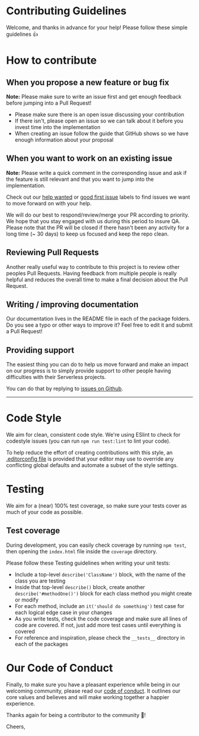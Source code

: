 # Contributing Guidelines

Welcome, and thanks in advance for your help! Please follow these simple guidelines :+1:

# How to contribute

## When you propose a new feature or bug fix

**Note:** Please make sure to write an issue first and get enough feedback before jumping into a Pull Request!

- Please make sure there is an open issue discussing your contribution
- If there isn't, please open an issue so we can talk about it before you invest time into the implementation
- When creating an issue follow the guide that GitHub shows so we have enough information about your proposal

## When you want to work on an existing issue

**Note:** Please write a quick comment in the corresponding issue and ask if the feature is still relevant and that you want to jump into the implementation.

Check out our [help wanted](https://github.com/getndazn/dazn-lambda-powertools/labels/help%20wanted) or [good first issue](https://github.com/getndazn/dazn-lambda-powertools/labels/good%20first%20issue) labels to find issues we want to move forward on with your help.

We will do our best to respond/review/merge your PR according to priority. We hope that you stay engaged with us during this period to insure QA. Please note that the PR will be closed if there hasn't been any activity for a long time (~ 30 days) to keep us focused and keep the repo clean.

## Reviewing Pull Requests

Another really useful way to contribute to this project is to review other peoples Pull Requests. Having feedback from multiple people is really helpful and reduces the overall time to make a final decision about the Pull Request.

## Writing / improving documentation

Our documentation lives in the README file in each of the package folders. Do you see a typo or other ways to improve it? Feel free to edit it and submit a Pull Request!

## Providing support

The easiest thing you can do to help us move forward and make an impact on our progress is to simply provide support to other people having difficulties with their Serverless projects.

You can do that by replying to [issues on Github](https://github.com/getndazn/dazn-lambda-powertools/issues).

---

# Code Style

We aim for clean, consistent code style. We're using ESlint to check for codestyle issues (you can run `npm run test:lint` to lint your code).

To help reduce the effort of creating contributions with this style, an [.editorconfig file](http://editorconfig.org/) is provided that your editor may use to override any conflicting global defaults and automate a subset of the style settings.

# Testing

We aim for a (near) 100% test coverage, so make sure your tests cover as much of your code as possible.

## Test coverage

During development, you can easily check coverage by running `npm test`, then opening the `index.html` file inside the `coverage` directory.

Please follow these Testing guidelines when writing your unit tests:

- Include a top-level `describe('ClassName')` block, with the name of the class you are testing
- Inside that top-level `describe()` block, create another `describe('#methodOne()')` block for each class method you might create or modify
- For each method, include an `it('should do something')` test case for each logical edge case in your changes
- As you write tests, check the code coverage and make sure all lines of code are covered.  If not, just add more test cases until everything is covered
- For reference and inspiration, please check the `__tests__` directory in each of the packages

# Our Code of Conduct

Finally, to make sure you have a pleasant experience while being in our welcoming community, please read our [code of conduct](CODE_OF_CONDUCT.md). It outlines our core values and believes and will make working together a happier experience.

Thanks again for being a contributor to the community :tada:!

Cheers,
